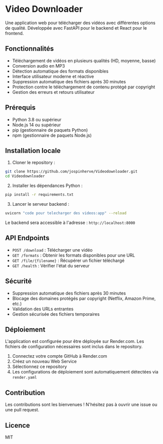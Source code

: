 # Video Downloader

Une application web pour télécharger des vidéos avec différentes options de qualité. Développée avec FastAPI pour le backend et React pour le frontend.

## Fonctionnalités

- Téléchargement de vidéos en plusieurs qualités (HD, moyenne, basse)
- Conversion audio en MP3
- Détection automatique des formats disponibles
- Interface utilisateur moderne et réactive
- Suppression automatique des fichiers après 30 minutes
- Protection contre le téléchargement de contenu protégé par copyright
- Gestion des erreurs et retours utilisateur

## Prérequis

- Python 3.8 ou supérieur
- Node.js 14 ou supérieur
- pip (gestionnaire de paquets Python)
- npm (gestionnaire de paquets Node.js)

## Installation locale

1. Cloner le repository :
```bash
git clone https://github.com/jospinherve/Videodownloader.git
cd Videodownloader
```

2. Installer les dépendances Python :
```bash
pip install -r requirements.txt
```

3. Lancer le serveur backend :
```bash
uvicorn "code pour telecharger des videos:app" --reload
```

Le backend sera accessible à l'adresse : `http://localhost:8000`

## API Endpoints

- `POST /download` : Télécharger une vidéo
- `GET /formats` : Obtenir les formats disponibles pour une URL
- `GET /file/{filename}` : Récupérer un fichier téléchargé
- `GET /health` : Vérifier l'état du serveur

## Sécurité

- Suppression automatique des fichiers après 30 minutes
- Blocage des domaines protégés par copyright (Netflix, Amazon Prime, etc.)
- Validation des URLs entrantes
- Gestion sécurisée des fichiers temporaires

## Déploiement

L'application est configurée pour être déployée sur Render.com. Les fichiers de configuration nécessaires sont inclus dans le repository.

1. Connectez votre compte GitHub à Render.com
2. Créez un nouveau Web Service
3. Sélectionnez ce repository
4. Les configurations de déploiement sont automatiquement détectées via `render.yaml`

## Contribution

Les contributions sont les bienvenues ! N'hésitez pas à ouvrir une issue ou une pull request.

## Licence

MIT 